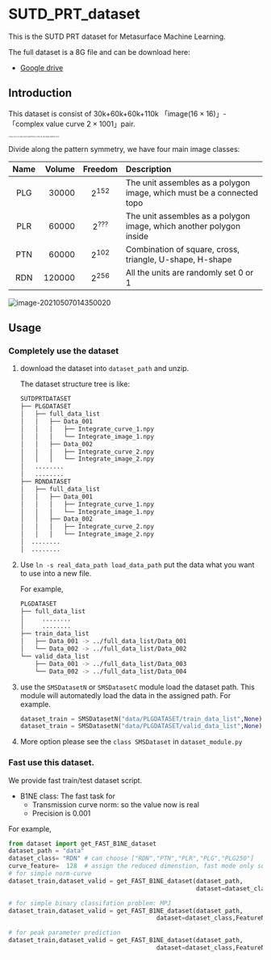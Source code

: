 # SUTD_PRT_dataset

This is the SUTD PRT dataset for Metasurface Machine Learning.

The full dataset is a 8G file and can be download here:

  -  [Google drive](https://drive.google.com/file/d/1mVUwwFr0atS0nHSRjyCFCXDW-627iUxI/view?usp=sharing) 

## Introduction

This dataset is consist of 30k+60k+60k+110k 「image($16\times16)$」- 「complex value curve $2\times1001$」pair.

<img src="F:/OnedrivePersonal/OneDrive/paper-TIANNING/1. MetaSurface/ImagePool/have_a_look_for_all_image_dataset.image.jpg" alt="have_a_look_for_all_image_dataset.image" style="zoom: 15%;" /><img src="F:/OnedrivePersonal/OneDrive/paper-TIANNING/1. MetaSurface/ImagePool/have_a_look_for_all_image_dataset.curve.jpg" alt="have_a_look_for_all_image_dataset.curve" style="zoom:20%;" />

Divide  along the pattern symmetry, we have four main image classes:

| Name | Volume |  Freedom  | Description                                                  |
| :--: | -----: | :-------: | :----------------------------------------------------------- |
| PLG  |  30000 | $2^{152}$ | The unit assembles as a polygon image, which must be a connected topo |
| PLR  |  60000 | $2^{???}$ | The unit assembles as a polygon image, which another polygon inside |
| PTN  |  60000 | $2^{102}$ | Combination of square, cross, triangle, U-shape, H-shape     |
| RDN  | 120000 | $2^{256}$ | All the units are randomly set 0 or 1                        |

![image-20210507014350020](C:/Users/user/AppData/Roaming/Typora/typora-user-images/image-20210507014350020.png)



## Usage

###  Completely use the dataset

1. download the dataset into `dataset_path` and unzip.

   The dataset structure tree is like:

   ```bash
   SUTDPRTDATASET
   ├── PLGDATASET
   │   ├── full_data_list
   │   │   ├── Data_001
   │   │   │   ├── Integrate_curve_1.npy
   │   │   │   └── Integrate_image_1.npy
   │   │   ├── Data_002
   │   │   │   ├── Integrate_curve_2.npy
   │   │   │   └── Integrate_image_2.npy
   │   ........
   │   ........
   ├── RDNDATASET
   │   ├── full_data_list
   │   │   ├── Data_001
   │   │   │   ├── Integrate_curve_1.npy
   │   │   │   └── Integrate_image_1.npy
   │   │   ├── Data_002
   │   │   │   ├── Integrate_curve_2.npy
   │   │   │   └── Integrate_image_2.npy
   │  ........
   │  ........
   ```

2. Use `ln -s real_data_path load_data_path` put the data what you want to use into a new file.

   For example, 

   ```bash
   PLGDATASET
   ├── full_data_list
   │     ........
   │     ........
   ├── train_data_list                            
   │   ├── Data_001 -> ../full_data_list/Data_001 
   │   └── Data_002 -> ../full_data_list/Data_002 
   └── valid_data_list                            
       ├── Data_001 -> ../full_data_list/Data_003 
       └── Data_002 -> ../full_data_list/Data_004 
   ```

3. use the `SMSDatasetN` or `SMSDatasetC` module load the dataset path. This module will automatedly load the data in the assigned path. For  example.

   ```python
   dataset_train = SMSDatasetN("data/PLGDATASET/train_data_list",None)
   dataset_train = SMSDatasetN("data/PLGDATASET/valid_data_list",None)
   ```

4. More option please see the `class SMSDataset` in `dataset_module.py`

### Fast use this dataset.

We provide fast train/test dataset script. 

- B1NE class: The fast task for 
  - Transmission curve norm: so the value now is real
  - Precision is 0.001

For example,

```python
from dataset import get_FAST_B1NE_dataset
dataset_path = "data"
dataset_class= "RDN" # can choose ["RDN","PTN","PLR","PLG","PLG250"]
curve_feature=  128  # assign the reduced dimenstion, fast mode only support [32,128,1001]
# for simple norm-curve  
dataset_train,dataset_valid = get_FAST_B1NE_dataset(dataset_path,
                                                    dataset=dataset_class,FeatureNum=curve_feature)

# for simple binary classifation problem: MPJ  
dataset_train,dataset_valid = get_FAST_B1NE_dataset(dataset_path,
                                         dataset=dataset_class,FeatureNum=curve_feature,                                                              type_predicted="onehot",target_predicted="balance_leftorright")

# for peak parameter prediction  
dataset_train,dataset_valid = get_FAST_B1NE_dataset(dataset_path,
                                         dataset=dataset_class,FeatureNum=curve_feature,                                                              type_predicted="combination",target_predicted="peakparameters")
```

